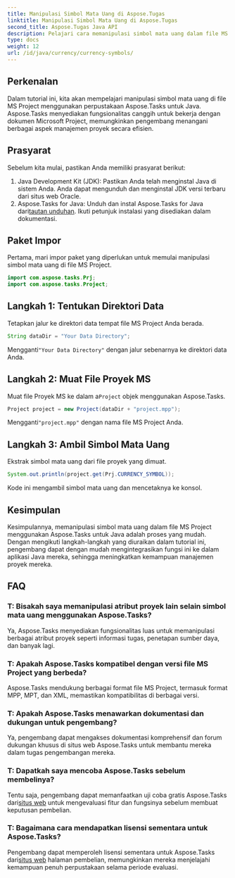 ```yaml
---
title: Manipulasi Simbol Mata Uang di Aspose.Tugas
linktitle: Manipulasi Simbol Mata Uang di Aspose.Tugas
second_title: Aspose.Tugas Java API
description: Pelajari cara memanipulasi simbol mata uang dalam file MS Project menggunakan Aspose.Tasks untuk Java. Langkah mudah untuk manajemen proyek yang efisien.
type: docs
weight: 12
url: /id/java/currency/currency-symbols/
---
```

## Perkenalan
Dalam tutorial ini, kita akan mempelajari manipulasi simbol mata uang di file MS Project menggunakan perpustakaan Aspose.Tasks untuk Java. Aspose.Tasks menyediakan fungsionalitas canggih untuk bekerja dengan dokumen Microsoft Project, memungkinkan pengembang menangani berbagai aspek manajemen proyek secara efisien.
## Prasyarat
Sebelum kita mulai, pastikan Anda memiliki prasyarat berikut:
1. Java Development Kit (JDK): Pastikan Anda telah menginstal Java di sistem Anda. Anda dapat mengunduh dan menginstal JDK versi terbaru dari situs web Oracle.
2.  Aspose.Tasks for Java: Unduh dan instal Aspose.Tasks for Java dari[tautan unduhan](https://releases.aspose.com/tasks/java/). Ikuti petunjuk instalasi yang disediakan dalam dokumentasi.

## Paket Impor
Pertama, mari impor paket yang diperlukan untuk memulai manipulasi simbol mata uang di file MS Project.
```java
import com.aspose.tasks.Prj;
import com.aspose.tasks.Project;
```

## Langkah 1: Tentukan Direktori Data
Tetapkan jalur ke direktori data tempat file MS Project Anda berada.
```java
String dataDir = "Your Data Directory";
```
 Mengganti`"Your Data Directory"` dengan jalur sebenarnya ke direktori data Anda.
## Langkah 2: Muat File Proyek MS
 Muat file Proyek MS ke dalam a`Project` objek menggunakan Aspose.Tasks.
```java
Project project = new Project(dataDir + "project.mpp");
```
 Mengganti`"project.mpp"` dengan nama file MS Project Anda.
## Langkah 3: Ambil Simbol Mata Uang
Ekstrak simbol mata uang dari file proyek yang dimuat.
```java
System.out.println(project.get(Prj.CURRENCY_SYMBOL));
```
Kode ini mengambil simbol mata uang dan mencetaknya ke konsol.

## Kesimpulan
Kesimpulannya, memanipulasi simbol mata uang dalam file MS Project menggunakan Aspose.Tasks untuk Java adalah proses yang mudah. Dengan mengikuti langkah-langkah yang diuraikan dalam tutorial ini, pengembang dapat dengan mudah mengintegrasikan fungsi ini ke dalam aplikasi Java mereka, sehingga meningkatkan kemampuan manajemen proyek mereka.
## FAQ
### T: Bisakah saya memanipulasi atribut proyek lain selain simbol mata uang menggunakan Aspose.Tasks?
Ya, Aspose.Tasks menyediakan fungsionalitas luas untuk memanipulasi berbagai atribut proyek seperti informasi tugas, penetapan sumber daya, dan banyak lagi.
### T: Apakah Aspose.Tasks kompatibel dengan versi file MS Project yang berbeda?
Aspose.Tasks mendukung berbagai format file MS Project, termasuk format MPP, MPT, dan XML, memastikan kompatibilitas di berbagai versi.
### T: Apakah Aspose.Tasks menawarkan dokumentasi dan dukungan untuk pengembang?
Ya, pengembang dapat mengakses dokumentasi komprehensif dan forum dukungan khusus di situs web Aspose.Tasks untuk membantu mereka dalam tugas pengembangan mereka.
### T: Dapatkah saya mencoba Aspose.Tasks sebelum membelinya?
 Tentu saja, pengembang dapat memanfaatkan uji coba gratis Aspose.Tasks dari[situs web](https://purchase.aspose.com/buy) untuk mengevaluasi fitur dan fungsinya sebelum membuat keputusan pembelian.
### T: Bagaimana cara mendapatkan lisensi sementara untuk Aspose.Tasks?
 Pengembang dapat memperoleh lisensi sementara untuk Aspose.Tasks dari[situs web](https://purchase.aspose.com/temporary-license/) halaman pembelian, memungkinkan mereka menjelajahi kemampuan penuh perpustakaan selama periode evaluasi.